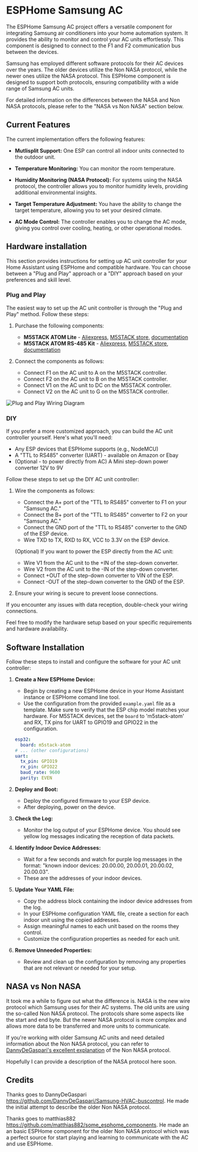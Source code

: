 # ESPHome Samsung AC

The ESPHome Samsung AC project offers a versatile component for integrating Samsung air conditioners into your home automation system. It provides the ability to monitor and control your AC units effortlessly. This component is designed to connect to the F1 and F2 communication bus between the devices.

Samsung has employed different software protocols for their AC devices over the years. The older devices utilize the Non NASA protocol, while the newer ones utilize the NASA protocol. This ESPHome component is designed to support both protocols, ensuring compatibility with a wide range of Samsung AC units.

For detailed information on the differences between the NASA and Non NASA protocols, please refer to the "NASA vs Non NASA" section below.


## Current Features

The current implementation offers the following features:

- **Mutlisplit Support:** One ESP can control all indoor units connected to the outdoor unit.

- **Temperature Monitoring:** You can monitor the room temperature.

- **Humidity Monitoring (NASA Protocol):** For systems using the NASA protocol, the controller allows you to monitor humidity levels, providing additional environmental insights.

- **Target Temperature Adjustment:** You have the ability to change the target temperature, allowing you to set your desired climate.

- **AC Mode Control:** The controller enables you to change the AC mode, giving you control over cooling, heating, or other operational modes.


## Hardware installation

This section provides instructions for setting up AC unit controller for your Home Assistant using ESPHome and compatible hardware. You can choose between a "Plug and Play" approach or a "DIY" approach based on your preferences and skill level.

### Plug and Play

The easiest way to set up the AC unit controller is through the "Plug and Play" method. Follow these steps:

1. Purchase the following components:
   - **M5STACK ATOM Lite** - [Aliexpress](https://a.aliexpress.com/_mO88aeK), [M5STACK store](https://shop.m5stack.com/products/atom-lite-esp32-development-kit), [documentation](https://docs.m5stack.com/en/core/ATOM%20Lite)
   - **M5STACK ATOM RS-485 Kit** - [Aliexpress](https://a.aliexpress.com/_mLhOZQA), [M5STACK store](https://shop.m5stack.com/products/atom-rs485-kit?variant=34787900194980), [documentation](https://docs.m5stack.com/en/atom/atomic485)

1. Connect the components as follows:
   - Connect F1 on the AC unit to A on the M5STACK controller.
   - Connect F2 on the AC unit to B on the M5STACK controller.
   - Connect V1 on the AC unit to DC on the M5STACK controller.
   - Connect V2 on the AC unit to G on the M5STACK controller.

![Plug and Play Wiring Diagram](https://github.com/lanwin/esphome_samsung_ac/assets/32042186/42a6757d-bfcf-4a29-be87-cf1b204e248a)

### DIY

If you prefer a more customized approach, you can build the AC unit controller yourself. Here's what you'll need:

- Any ESP devices that ESPHome supports (e.g., NodeMCU)
- A "TTL to RS485" converter (UART) - available on Amazon or Ebay
- (Optional - to power directly from AC) A Mini step-down power converter 12V to 9V

Follow these steps to set up the DIY AC unit controller:

1. Wire the components as follows:
   - Connect the A+ port of the "TTL to RS485" converter to F1 on your "Samsung AC."
   - Connect the B+ port of the "TTL to RS485" converter to F2 on your "Samsung AC."
   - Connect the GND port of the "TTL to RS485" converter to the GND of the ESP device.
   - Wire TXD to TX, RXD to RX, VCC to 3.3V on the ESP device.
   
   (Optional) If you want to power the ESP directly from the AC unit:
   - Wire V1 from the AC unit to the +IN of the step-down converter.
   - Wire V2 from the AC unit to the -IN of the step-down converter.
   - Connect +OUT of the step-down converter to VIN of the ESP.
   - Connect -OUT of the step-down converter to the GND of the ESP.

1. Ensure your wiring is secure to prevent loose connections.

If you encounter any issues with data reception, double-check your wiring connections.

Feel free to modify the hardware setup based on your specific requirements and hardware availability.

## Software Installation

Follow these steps to install and configure the software for your AC unit controller:

1. **Create a New ESPHome Device:**
   - Begin by creating a new ESPHome device in your Home Assistant instance or ESPHome comand line tool.
   - Use the configuration from the provided `example.yaml` file as a template. Make sure to verify that the ESP chip model matches your hardware. For M5STACK devices, set the `board` to 'm5stack-atom' and RX, TX pins for UART to GPIO19 and GPIO22 in the configuration.

   ```yaml
   esp32:
     board: m5stack-atom
   # ... (other configurations)
   uart:
     tx_pin: GPIO19
     rx_pin: GPIO22
     baud_rate: 9600
     parity: EVEN
   ```

1. **Deploy and Boot:**
   - Deploy the configured firmware to your ESP device.
   - After deploying, power on the device.

1. **Check the Log:**
   - Monitor the log output of your ESPHome device. You should see yellow log messages indicating the reception of data packets.
  
1. **Identify Indoor Device Addresses:**
   - Wait for a few seconds and watch for purple log messages in the format: "known indoor devices: 20.00.00, 20.00.01, 20.00.02, 20.00.03".
   - These are the addresses of your indoor devices.
  
1. **Update Your YAML File:**
   - Copy the address block containing the indoor device addresses from the log.
   - In your ESPHome configuration YAML file, create a section for each indoor unit using the copied addresses.
   - Assign meaningful names to each unit based on the rooms they control.
   - Customize the configuration properties as needed for each unit.

1. **Remove Unneeded Properties:**
   - Review and clean up the configuration by removing any properties that are not relevant or needed for your setup.


## NASA vs Non NASA

It took me a while to figure out what the difference is. NASA is the new wire protocol which Samsung uses for their AC systems.
The old units are using the so-called Non NASA protocol. The protocols share some aspects like the start and end byte. But the
newer NASA protocol is more complex and allows more data to be transferred and more units to communicate.

If you're working with older Samsung AC units and need detailed information about the Non NASA protocol, you can refer to [DannyDeGaspari's excellent explanation](https://github.com/DannyDeGaspari/Samsung-HVAC-buscontrol) of the Non NASA protocol.

Hopefully I can provide a description of the NASA protocol here soon.

## Credits

Thanks goes to DannyDeGaspari https://github.com/DannyDeGaspari/Samsung-HVAC-buscontrol. He made the initial attempt to describe the
older Non NASA protocol.

Thanks goes to matthias882 https://github.com/matthias882/some_esphome_components. He made an an basic ESPHome component
for the older Non NASA protocol which was a perfect source for start playing and learning to communicate with the AC
and use ESPHome.

